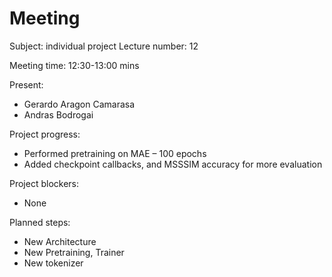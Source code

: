 # Meeting

Subject: individual project
Lecture number: 12

Meeting time: 12:30-13:00 mins

Present:

- Gerardo Aragon Camarasa
- Andras Bodrogai

Project progress:
- Performed pretraining on MAE – 100 epochs
- Added checkpoint callbacks, and MSSSIM accuracy for more evaluation



Project blockers:

- None

Planned steps:
- New Architecture
- New Pretraining, Trainer
- New tokenizer


